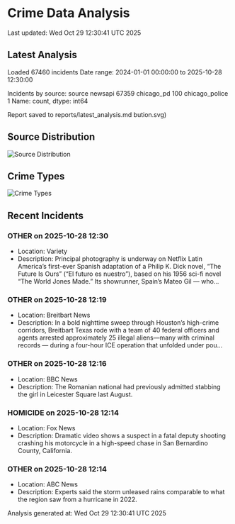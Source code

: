 # Crime Data Analysis
Last updated: Wed Oct 29 12:30:41 UTC 2025

## Latest Analysis

Loaded 67460 incidents
Date range: 2024-01-01 00:00:00 to 2025-10-28 12:30:00

Incidents by source:
source
newsapi           67359
chicago_pd          100
chicago_police        1
Name: count, dtype: int64

Report saved to reports/latest_analysis.md
bution.svg)

## Source Distribution
![Source Distribution](images/source_distribution.svg)

## Crime Types
![Crime Types](images/crime_types.svg)

## Recent Incidents

### OTHER on 2025-10-28 12:30
- Location: Variety
- Description: Principal photography is underway on Netflix Latin America’s first-ever Spanish adaptation of a Philip K. Dick novel, “The Future Is Ours” (“El futuro es nuestro”), based on his 1956 sci-fi novel “The World Jones Made.” Its showrunner, Spain’s Mateo Gil — who…


### OTHER on 2025-10-28 12:19
- Location: Breitbart News
- Description: In a bold nighttime sweep through Houston’s high-crime corridors, Breitbart Texas rode with a team of 40 federal officers and agents arrested approximately 25 illegal aliens—many with criminal records — during a four-hour ICE operation that unfolded under pou…


### OTHER on 2025-10-28 12:16
- Location: BBC News
- Description: The Romanian national had previously admitted stabbing the girl in Leicester Square last August.


### HOMICIDE on 2025-10-28 12:14
- Location: Fox News
- Description: Dramatic video shows a suspect in a fatal deputy shooting crashing his motorcycle in a high-speed chase in San Bernardino County, California.


### OTHER on 2025-10-28 12:14
- Location: ABC News
- Description: Experts said the storm unleased rains comparable to what the region saw from a hurricane in 2022.

Analysis generated at: Wed Oct 29 12:30:41 UTC 2025
